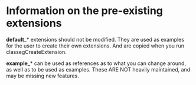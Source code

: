 # Information on the pre-existing extensions
**default_*** extensions should not be modified. They are used as examples for the user to create their own extensions.
And are copied when you run classegCreateExtension.

**example_*** can be used as references as to what you can change around, as well as to be used as examples.
These ARE NOT heavily maintained, and may be missing new features.